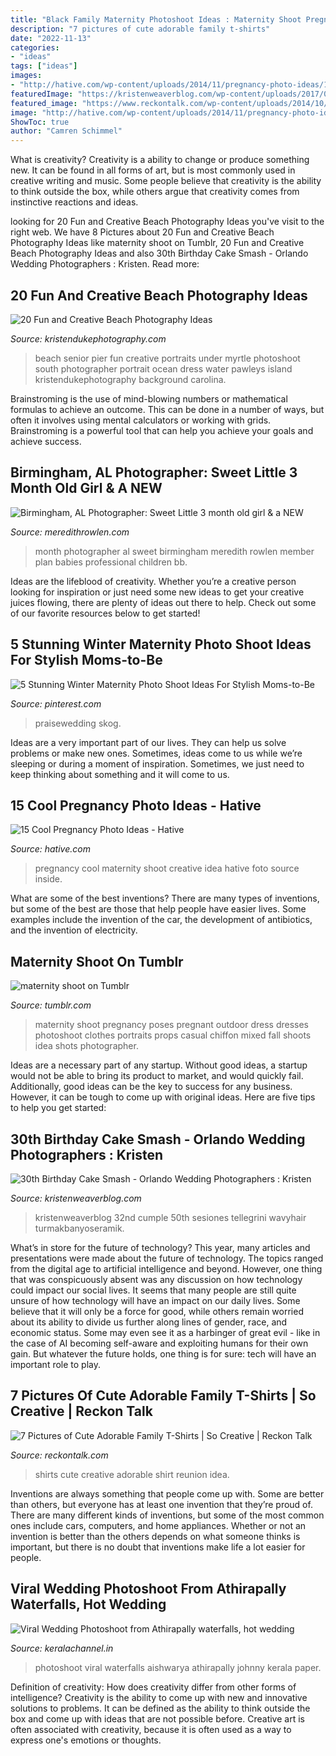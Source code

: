 ```yaml
---
title: "Black Family Maternity Photoshoot Ideas : Maternity Shoot Pregnancy Poses Pregnant Outdoor Dress Dresses Photoshoot Clothes Portraits Props Casual Chiffon Mixed Fall Shoots Idea Shots Photographer"
description: "7 pictures of cute adorable family t-shirts"
date: "2022-11-13"
categories:
- "ideas"
tags: ["ideas"]
images:
- "http://hative.com/wp-content/uploads/2014/11/pregnancy-photo-ideas/1-cool-pregnancy-photo-ideas.jpg"
featuredImage: "https://kristenweaverblog.com/wp-content/uploads/2017/05/30-cakesmash-11.jpg"
featured_image: "https://www.reckontalk.com/wp-content/uploads/2014/10/7-Pictures-of-Cute-Adorable-Family-T-Shirts-So-Creative-2.jpg"
image: "http://hative.com/wp-content/uploads/2014/11/pregnancy-photo-ideas/1-cool-pregnancy-photo-ideas.jpg"
ShowToc: true
author: "Camren Schimmel"
---
```



What is creativity?
Creativity is a ability to change or produce something new. It can be found in all forms of art, but is most commonly used in creative writing and music. Some people believe that creativity is the ability to think outside the box, while others argue that creativity comes from instinctive reactions and ideas.

	

		
looking for 20 Fun and Creative Beach Photography Ideas you've visit to the right web. We have 8 Pictures about 20 Fun and Creative Beach Photography Ideas like maternity shoot on Tumblr, 20 Fun and Creative Beach Photography Ideas and also 30th Birthday Cake Smash - Orlando Wedding Photographers : Kristen. Read more:
		
    
## 20 Fun And Creative Beach Photography Ideas

<img loading=lazy src="https://www.kristendukephotography.com/wp-content/uploads/2015/03/under-the-pier-e1427817239204.jpg" onerror="this.onerror=null;this.src='https://tse1.mm.bing.net/th?id=OIP.ceYP7DR5oVtannhbXPUD2QHaKX&amp;pid=15.1';" alt="20 Fun and Creative Beach Photography Ideas">

_Source: kristendukephotography.com_

>beach senior pier fun creative portraits under myrtle photoshoot south photographer portrait ocean dress water pawleys island kristendukephotography background carolina. 

	

Brainstroming is the use of mind-blowing numbers or mathematical formulas to achieve an outcome. This can be done in a number of ways, but often it involves using mental calculators or working with grids. Brainstroming is a powerful tool that can help you achieve your goals and achieve success.

    
## Birmingham, AL Photographer: Sweet Little 3 Month Old Girl &amp; A NEW

<img loading=lazy src="http://www.meredithrowlen.com/blog/wp-content/uploads/2011/02/DSC_6220(pp_w729_h920).jpg" onerror="this.onerror=null;this.src='https://tse2.mm.bing.net/th?id=OIP.dN6RPC45LcVvRC5lkKkzlgHaJW&amp;pid=15.1';" alt="Birmingham, AL Photographer: Sweet Little 3 month old girl &amp; a NEW">

_Source: meredithrowlen.com_

>month photographer al sweet birmingham meredith rowlen member plan babies professional children bb. 

	

Ideas are the lifeblood of creativity. Whether you’re a creative person looking for inspiration or just need some new ideas to get your creative juices flowing, there are plenty of ideas out there to help. Check out some of our favorite resources below to get started!

    
## 5 Stunning Winter Maternity Photo Shoot Ideas For Stylish Moms-to-Be

<img loading=lazy src="https://i.pinimg.com/736x/41/dd/a4/41dda4a31cc63d6d86273e0a864b18b9.jpg" onerror="this.onerror=null;this.src='https://tse3.mm.bing.net/th?id=OIP.RCH3_wNHb1Z2tCeuuIZF3gHaLJ&amp;pid=15.1';" alt="5 Stunning Winter Maternity Photo Shoot Ideas For Stylish Moms-to-Be">

_Source: pinterest.com_

>praisewedding skog. 

	

Ideas are a very important part of our lives. They can help us solve problems or make new ones. Sometimes, ideas come to us while we’re sleeping or during a moment of inspiration. Sometimes, we just need to keep thinking about something and it will come to us.

    
## 15 Cool Pregnancy Photo Ideas - Hative

<img loading=lazy src="http://hative.com/wp-content/uploads/2014/11/pregnancy-photo-ideas/1-cool-pregnancy-photo-ideas.jpg" onerror="this.onerror=null;this.src='https://tse2.mm.bing.net/th?id=OIP.Zq2usCY7DqWq5RawFrYWKwHaLH&amp;pid=15.1';" alt="15 Cool Pregnancy Photo Ideas - Hative">

_Source: hative.com_

>pregnancy cool maternity shoot creative idea hative foto source inside. 

	

What are some of the best inventions?
There are many types of inventions, but some of the best are those that help people have easier lives. Some examples include the invention of the car, the development of antibiotics, and the invention of electricity.

    
## Maternity Shoot On Tumblr

<img loading=lazy src="https://66.media.tumblr.com/be7dc2d3a1f3354926a622a380ac1f1f/tumblr_pe11o5f5sT1xr00nxo1_500.png" onerror="this.onerror=null;this.src='https://tse1.mm.bing.net/th?id=OIP.BDjJm9ePofoGVJHJHk2TzwHaLG&amp;pid=15.1';" alt="maternity shoot on Tumblr">

_Source: tumblr.com_

>maternity shoot pregnancy poses pregnant outdoor dress dresses photoshoot clothes portraits props casual chiffon mixed fall shoots idea shots photographer. 

	

Ideas are a necessary part of any startup. Without good ideas, a startup would not be able to bring its product to market, and would quickly fail. Additionally, good ideas can be the key to success for any business. However, it can be tough to come up with original ideas. Here are five tips to help you get started: 

    
## 30th Birthday Cake Smash - Orlando Wedding Photographers : Kristen

<img loading=lazy src="https://kristenweaverblog.com/wp-content/uploads/2017/05/30-cakesmash-11.jpg" onerror="this.onerror=null;this.src='https://tse4.mm.bing.net/th?id=OIP.AITvQa0bo_Tlr_8Np50JaAHaLH&amp;pid=15.1';" alt="30th Birthday Cake Smash - Orlando Wedding Photographers : Kristen">

_Source: kristenweaverblog.com_

>kristenweaverblog 32nd cumple 50th sesiones tellegrini wavyhair turmakbanyoseramik. 

	

What’s in store for the future of technology?
This year, many articles and presentations were made about the future of technology. The topics ranged from the digital age to artificial intelligence and beyond. However, one thing that was conspicuously absent was any discussion on how technology could impact our social lives. 
It seems that many people are still quite unsure of how technology will have an impact on our daily lives. Some believe that it will only be a force for good, while others remain worried about its ability to divide us further along lines of gender, race, and economic status. Some may even see it as a harbinger of great evil - like in the case of AI becoming self-aware and exploiting humans for their own gain. But whatever the future holds, one thing is for sure: tech will have an important role to play.

    
## 7 Pictures Of Cute Adorable Family T-Shirts | So Creative | Reckon Talk

<img loading=lazy src="https://www.reckontalk.com/wp-content/uploads/2014/10/7-Pictures-of-Cute-Adorable-Family-T-Shirts-So-Creative-2.jpg" onerror="this.onerror=null;this.src='https://tse1.mm.bing.net/th?id=OIP.ynb_ntGadF8vV_XYrn3fogHaJ6&amp;pid=15.1';" alt="7 Pictures of Cute Adorable Family T-Shirts | So Creative | Reckon Talk">

_Source: reckontalk.com_

>shirts cute creative adorable shirt reunion idea. 

	

Inventions are always something that people come up with. Some are better than others, but everyone has at least one invention that they’re proud of. There are many different kinds of inventions, but some of the most common ones include cars, computers, and home appliances. Whether or not an invention is better than the others depends on what someone thinks is important, but there is no doubt that inventions make life a lot easier for people.

    
## Viral Wedding Photoshoot From Athirapally Waterfalls, Hot Wedding

<img loading=lazy src="https://www.keralachannel.in/wp-content/uploads/2019/12/img_5459.jpg" onerror="this.onerror=null;this.src='https://tse2.mm.bing.net/th?id=OIP.5Gp0G-l16artvy4Hom7V5wHaLW&amp;pid=15.1';" alt="Viral Wedding Photoshoot from Athirapally waterfalls, hot wedding">

_Source: keralachannel.in_

>photoshoot viral waterfalls aishwarya athirapally johnny kerala paper. 

	

Definition of creativity: How does creativity differ from other forms of intelligence?
Creativity is the ability to come up with new and innovative solutions to problems. It can be defined as the ability to think outside the box and come up with ideas that are not possible before. Creative art is often associated with creativity, because it is often used as a way to express one's emotions or thoughts.

